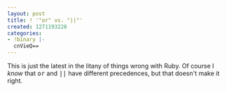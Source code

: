 ```yaml
---
layout: post
title: ! '"or" vs. "||"'
created: 1271193226
categories:
- !binary |-
  cnVieQ==
---
```

This is just the latest in the litany of things wrong with Ruby. Of course I <em>know</em> that <tt>or</tt> and <tt>||</tt> have different precedences, but that doesn't make it right.


